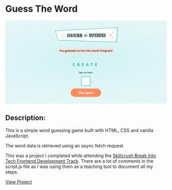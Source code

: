 # Guess The Word

<img src="./img/screenshot.png" alt="" />

## Description:

This is a simple word guessing game built with HTML, CSS and vanilla JavaScript.

The word data is retrieved using an async fetch request.

This was a project I completed while attending the [Skillcrush Break Into Tech Frontend Development Track](https://skillcrush.com/break-into-tech-blueprint/). There are a lot of comments in the script.js file as I was using them as a teaching tool to document all my steps.

[View Project](https://heidifryzell.com/guess-the-word/)
